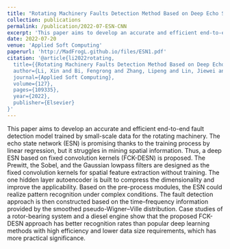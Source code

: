 ```yaml
---
title: "Rotating Machinery Faults Detection Method Based on Deep Echo State Network"
collection: publications
permalink: /publication/2022-07-ESN-CNN
excerpt: 'This paper aims to develop an accurate and efficient end-to-end fault detection model trained by small-scale data for the rotating machinery.'
date: 2022-07-20
venue: 'Applied Soft Computing'
paperurl: 'http://MadFrogL.github.io/files/ESN1.pdf'
citation: '@article{li2022rotating,
  title={{Rotating Machinery Faults Detection Method Based on Deep Echo State Network}},
  author={Li, Xin and Bi, Fengrong and Zhang, Lipeng and Lin, Jiewei and Bi, Xiaobo and Yang, Xiao},
  journal={Applied Soft Computing},
  volume={127},
  pages={109335},
  year={2022},
  publisher={Elsevier}
}'
---
```


This paper aims to develop an accurate and efficient end-to-end fault detection model trained by small-scale data for the rotating machinery. The echo state network (ESN) is promising thanks to the training process by linear regression, but it struggles in mining spatial information. Thus, a deep ESN based on fixed convolution kernels (FCK-DESN) is proposed. The Prewitt, the Sobel, and the Gaussian lowpass filters are designed as the fixed convolution kernels for spatial feature extraction without training. The one hidden layer autoencoder is built to compress the dimensionality and improve the applicability. Based on the pre-process modules, the ESN could realize pattern recognition under complex conditions. The fault detection approach is then constructed based on the time–frequency information provided by the smoothed pseudo-Wigner–Ville distribution. Case studies of a rotor-bearing system and a diesel engine show that the proposed FCK-DESN approach has better recognition rates than popular deep learning methods with high efficiency and lower data size requirements, which has more practical significance.
